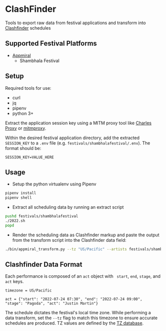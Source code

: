 # ClashFinder

Tools to export raw data from festival applications and transform into [Clashfinder](https://clashfinder.com/) schedules

## Supported Festival Platforms

* [Appmiral](https://appmiral.com/)
  * Shambhala Festival
## Setup

Required tools for use: 

* curl
* jq
* pipenv
* python 3+

Extract the application session key using a MITM proxy tool like [Charles Proxy](https://www.charlesproxy.com/) or [mitmproxy](https://mitmproxy.org/).

Within the desired festival application directory, add the extracted `SESSION_KEY` to a `.env` file (e.g. `festivals/shambhalafestival/.env`). The format should be:

```
SESSION_KEY=VALUE_HERE
```

## Usage

* Setup the python virtualenv using Pipenv

```bash
pipenv install
pipenv shell
```

* Extract all scheduling data by running an extract script

```bash
pushd festivals/shambhalafestival
./2022.sh
popd
```

* Render the scheduling data as Clashfinder markup and paste the output from the transform script into the Clashfinder data field:

```bash
./bin/appmiral_transform.py --tz "US/Pacific" --artists festivals/shambhalafestival/shambhalafestival.artists.json --stages festivals/shambhalafestival/shambhalafestival.stages.json
```

## Clashfinder Data Format

Each performance is composed of an `act` object with ` start`, `end`, `stage`, and `act` keys. 
```
timezone = US/Pacific

act = {"start": "2022-07-24 07:30", "end": "2022-07-24 09:00", "stage": "Pagoda", "act": "Justin Martin"}
```

The schedule dictates the festival's local time zone. While performing a data transform, set the `--tz` flag to match this timezone to ensure accurate schedules are produced. TZ values are defined by the [TZ database](https://www.iana.org/time-zones).
